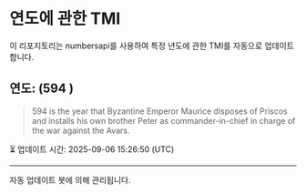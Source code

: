 
# 연도에 관한 TMI

이 리포지토리는 numbersapi를 사용하여 특정 년도에 관한 TMI를 자동으로 업데이트합니다.

## 연도: (594 )
> 594 is the year that Byzantine Emperor Maurice disposes of Priscos and installs his own brother Peter as commander-in-chief in charge of the war against the Avars.

⏳ 업데이트 시간: 2025-09-06 15:26:50 (UTC)

---
자동 업데이트 봇에 의해 관리됩니다.
